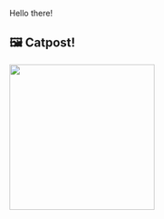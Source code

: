 Hello there!



## 🖼️ Catpost!

<sub>
    <img src="https://cdn2.thecatapi.com/images/1kp.jpg" height="256">
</sub>

